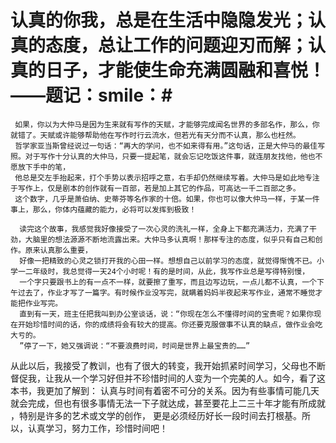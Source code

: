 # 认真的你我，总是在生活中隐隐发光；认真的态度，总让工作的问题迎刃而解；认真的日子，才能使生命充满圆融和喜悦！——题记：smile：#
     如果，你以为大仲马是因为生来就有写作的天赋，才能够完成闻名世界的多部名作，那么，你就错了。天赋或许能够帮助他在写作时行云流水，但若光有天分而不认真，那么也枉然。
     哲学家亚当斯曾经说过一句话：“再大的学问，也不如来得有用。”这句话，正是大仲马的最佳写照。对于写作十分认真的大仲马，只要一提起笔，就会忘记吃饭这件事，就连朋友找他，他也不愿放下手中的笔，
     他总是交左手抬起来，打个手势以表示招呼之意，右手却仍然继续写着。大仲马是如此地专注于写作上，仅是剧本的创作就有一百部，若是加上其它的作品，可高达一千二百部之多。
     这个数字，几乎是萧伯纳、史蒂芬等名作家的十倍。如果，你也可以像大仲马一样，于某一件事上，那么，你体内蕴藏的能力，必将可以发挥到极致！
     
      读完这个故事，我感觉我好像接受了一次心灵的洗礼一样，全身上下都充满活力，充满了干劲，大脑里的想法源源不断地流露出来。大仲马多认真啊！那样专注的态度，似乎只有自己和创作。原来认真那么重要，
      好像一把精致的心灵之锁打开我的心田一样。想想自己以前学习的态度，就觉得惭愧不已。小学一二年级时，我总觉得一天24个小时呢！有的是时间，从此，我写作业总是写得特别慢，
      一个字只要跟书上的有一点不一样，就要擦了重写，而且边写边玩，一点儿都不认真，一个下午过去了，作业才写了一篇字。有时候作业没写完，就瞒着妈妈半夜起来写作业，通常不睡觉才能把作业写完。
      直到有一天，班主任把我叫到办公室谈话，说：“你现在怎么不懂得时间的宝贵呢？如果你现在开始珍惜时间的话，你的成绩将会有较大的提高。你还要克服做事不认真的缺点，做作业会吃大亏的。
      ”停了一下，她又强调说：“不要浪费时间，时间是世界上最宝贵的……”
      
   从此以后，我接受了教训，也有了很大的转变，我开始抓紧时间学习，父母也不断督促我，让我从一个学习好但并不珍惜时间的人变为一个完美的人。如今，看了这本书，我更加了解到：
   认真与时间有着密不可分的关系。因为有些事情可能几天就会完成，但也有很多事情无法一下子就达成，甚至要花上二三十年才能有所成就 ，特别是许多的艺术或文学的创作，
   更是必须经历好长一段时间去打根基。所以，认真学习，努力工作，珍惜时间吧！
